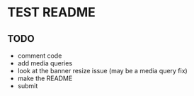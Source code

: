 # TEST README

## TODO
* comment code
* add media queries
* look at the banner resize issue (may be a media query fix)
* make the README
* submit